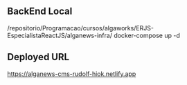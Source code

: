 ## BackEnd Local

/repositorio/Programacao/cursos/algaworks/ERJS-EspecialistaReactJS/alganews-infra/
docker-compose up -d

## Deployed URL

https://alganews-cms-rudolf-hiok.netlify.app
